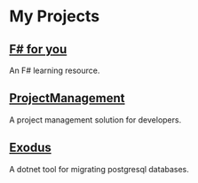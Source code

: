 # My Projects
## [F# for you](https://github.com/fsharpforyou/fsharpforyou.github.io)
An F# learning resource.

## [ProjectManagement](https://github.com/sheridanchris/ProjectManagement)
A project management solution for developers.

## [Exodus](https://github.com/sheridanchris/Exodus)
A dotnet tool for migrating postgresql databases.
